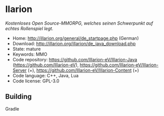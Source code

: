 # Ilarion

_Kostenloses Open Source-MMORPG, welches seinen Schwerpunkt auf echtes Rollenspiel legt._

- Home: http://illarion.org/general/de_startpage.php (German)
- Download: http://illarion.org/illarion/de_java_download.php
- State: mature
- Keywords: MMO
- Code repository: https://github.com/Illarion-eV/Illarion-Java (https://github.com/Illarion-eV), https://github.com/Illarion-eV/Illarion-Server (+), https://github.com/Illarion-eV/Illarion-Content (+)
- Code language: C++, Java, Lua
- Code license: GPL-3.0

## Building

Gradle

